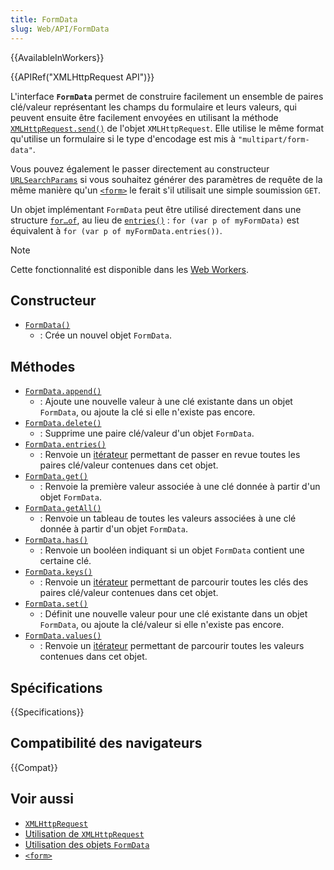 ```yaml
---
title: FormData
slug: Web/API/FormData
---
```


{{AvailableInWorkers}}

{{APIRef("XMLHttpRequest API")}}

L'interface **`FormData`** permet de construire facilement un ensemble de paires clé/valeur représentant les champs du formulaire et leurs valeurs, qui peuvent ensuite être facilement envoyées en utilisant la méthode [`XMLHttpRequest.send()`](/fr/docs/Web/API/XMLHttpRequest/send) de l'objet `XMLHttpRequest`. Elle utilise le même format qu'utilise un formulaire si le type d'encodage est mis à `"multipart/form-data"`.

Vous pouvez également le passer directement au constructeur [`URLSearchParams`](/fr/docs/Web/API/URLSearchParams) si vous souhaitez générer des paramètres de requête de la même manière qu'un [`<form>`](/fr/docs/Web/HTML/Element/Form) le ferait s'il utilisait une simple soumission `GET`.

Un objet implémentant `FormData` peut être utilisé directement dans une structure [`for…of`](/fr/docs/Web/JavaScript/Reference/Statements/for...of), au lieu de [`entries()`](/fr/docs/Web/API/FormData/entries)&nbsp;: `for (var p of myFormData)` est équivalent à `for (var p of myFormData.entries())`.

> [!NOTE]
> Cette fonctionnalité est disponible dans les [Web Workers](/fr/docs/Web/API/Web_Workers_API).

## Constructeur

- [`FormData()`](/fr/docs/Web/API/FormData/FormData)
  - : Crée un nouvel objet `FormData`.

## Méthodes

- [`FormData.append()`](/fr/docs/Web/API/FormData/append)
  - : Ajoute une nouvelle valeur à une clé existante dans un objet `FormData`, ou ajoute la clé si elle n'existe pas encore.
- [`FormData.delete()`](/fr/docs/Web/API/FormData/delete)
  - : Supprime une paire clé/valeur d'un objet `FormData`.
- [`FormData.entries()`](/fr/docs/Web/API/FormData/entries)
  - : Renvoie un [itérateur](/fr/docs/Web/JavaScript/Reference/Iteration_protocols) permettant de passer en revue toutes les paires clé/valeur contenues dans cet objet.
- [`FormData.get()`](/fr/docs/Web/API/FormData/get)
  - : Renvoie la première valeur associée à une clé donnée à partir d'un objet `FormData`.
- [`FormData.getAll()`](/fr/docs/Web/API/FormData/getAll)
  - : Renvoie un tableau de toutes les valeurs associées à une clé donnée à partir d'un objet `FormData`.
- [`FormData.has()`](/fr/docs/Web/API/FormData/has)
  - : Renvoie un booléen indiquant si un objet `FormData` contient une certaine clé.
- [`FormData.keys()`](/fr/docs/Web/API/FormData/keys)
  - : Renvoie un [itérateur](/fr/docs/Web/JavaScript/Reference/Iteration_protocols) permettant de parcourir toutes les clés des paires clé/valeur contenues dans cet objet.
- [`FormData.set()`](/fr/docs/Web/API/FormData/set)
  - : Définit une nouvelle valeur pour une clé existante dans un objet `FormData`, ou ajoute la clé/valeur si elle n'existe pas encore.
- [`FormData.values()`](/fr/docs/Web/API/FormData/values)
  - : Renvoie un [itérateur](/fr/docs/Web/JavaScript/Reference/Iteration_protocols) permettant de parcourir toutes les valeurs contenues dans cet objet.

## Spécifications

{{Specifications}}

## Compatibilité des navigateurs

{{Compat}}

## Voir aussi

- [`XMLHttpRequest`](/fr/docs/Web/API/XMLHttpRequest)
- [Utilisation de `XMLHttpRequest`](/fr/docs/Web/API/XMLHttpRequest/Using_XMLHttpRequest)
- [Utilisation des objets `FormData`](/fr/docs/Web/API/FormData/Using_FormData_Objects)
- [`<form>`](/fr/docs/Web/HTML/Element/Form)
